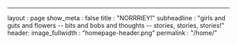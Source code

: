 ---
layout              : page
show_meta           : false
title               : "NORRRIEY!"
subheadline         : "girls and guts and flowers -- bits and bobs and thoughts -- stories, stories, stories!"
header:
   image_fullwidth  : "homepage-header.png"
permalink           : "/home/"